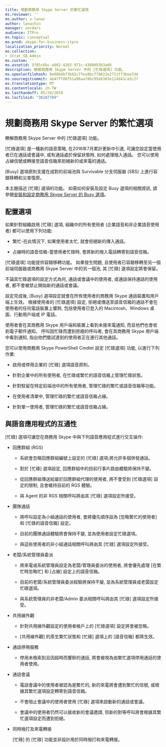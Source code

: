 ```yaml
---
title: 規劃商務用 Skype Server 的繁忙選項
ms.reviewer: ''
ms.author: v-lanac
author: lanachin
manager: serdars
audience: ITPro
ms.topic: conceptual
ms.prod: skype-for-business-itpro
localization_priority: Normal
ms.collection:
- Strat_SB_Admin
ms.custom: ''
ms.assetid: 5f85c6bc-a962-4283-971c-4380d83b3a66
description: 瞭解商務用 Skype Server 中的 [忙碌選項] 功能。
ms.openlocfilehash: 8e88b4bf3b92c7fea9bcf79822e2711ff3bee7de
ms.sourcegitcommit: ab47ff88f51a96aaf8bc99a6303e114d41ca5c2f
ms.translationtype: MT
ms.contentlocale: zh-TW
ms.lasthandoff: 05/20/2019
ms.locfileid: "36187789"
---
```

# <a name="plan-for-busy-options-for-skype-for-business-server"></a>規劃商務用 Skype Server 的繁忙選項
 
瞭解商務用 Skype Server 中的 [忙碌選項] 功能。
  
[忙碌選項] 是一種新的語音策略, 在2016年7月累計更新中引進, 可讓您設定當使用者已在通話或會議中, 或有通話處於保留狀態時, 如何處理撥入通話。 您可以使用占線信號或轉接至語音信箱來拒絕新的或來電的通話。 
  
[Busy] 選項原則支援在成對的前端池與 Survivable 分支伺服器 (SBS) 上進行容錯移轉和災害復原。
  
本主題描述 [忙碌] 選項的功能。 如需如何安裝及設定 Busy 選項的相關資訊, 請參閱[安裝和設定商務用 Skype Server 的 Busy 選項](../../deploy/deploy-enterprise-voice/install-and-configure-busy-options.md)。
  
## <a name="configuration-options"></a>配置選項

如果針對組織啟用 [忙碌] 選項, 組織中的所有使用者 (企業語音和非企業語音使用者) 都可以使用下列功能:
  
- 繁忙-在此情況下, 如果使用者太忙, 就會拒絕新的傳入通話。
    
- 占線時的語音信箱-當使用者忙碌時, 會將新的撥入電話轉寄到語音信箱。
    
[忙碌選項] 功能提供容錯移轉功能。 如果發生問題, 且使用者已容錯移轉至另一個前端伺服器或商務用 Skype Server 中的另一個池, 其 [忙碌] 選項設定將會保留。
  
不論其忙碌選項的設定方式為何, 通話或會議中的使用者, 或通話保持通話的使用者, 都不會被禁止開始新的通話或會議。 
  
設定完成後, [Busy] 選項設定就會在所有使用者的商務用 Skype 通話裝置和用戶端上生效。 根據使用者的 [忙碌選項] 設定, 拒絕或傳送至語音信箱的通話不會在使用者的任何電話裝置上響鈴, 包括使用者已登入的 Macintosh、Windows 桌面、行動用戶端或 IP 電話。 
  
使用者會在其商務用 Skype 用戶端和裝置上看到未接來電通知, 而且他們也會收到電子郵件通知。 呼叫因忙碌而遭到拒絕的呼叫者, 會在其商務用 Skype 用戶端中看到通知, 指出他們嘗試達到的使用者正在進行其他通話。
  
您可以使用商務用 Skype PowerShell Cmdlet 設定 [忙碌選項] 功能, 以進行下列作業:
  
- 啟用或停用企業的 [忙碌] 選項語音原則。
    
- 針對企業中的所有使用者, 在忙碌或繁忙的語音信箱上管理忙碌狀態。
    
- 針對駐留在特定前端池中的所有使用者, 管理忙碌的繁忙或語音信箱等功能。
    
- 在使用者清單中, 管理忙碌的繁忙或語音信箱占線。
    
- 針對單一使用者, 管理忙碌的繁忙或語音信箱占線。
    
## <a name="interoperability-with-voice-applications"></a>與語音應用程式的互通性

[忙碌] 選項可讓您在商務用 Skype 中與下列語音應用程式進行交互操作:
  
- 回應群組 (RGS)
    
  - 系統會忽略回應群組編號上設定的 [忙碌] 選項;將允許多個併發通話。 
    
  - 對於 [忙碌] 選項設定, 回應群組中的目前行事片路由體驗將保持不變。
    
  - 從回應群組傳送給屬於回應群組代理的使用者, 將不會受到 [忙碌選項] 設定的限制, 且會維持目前的 RGS 體驗。
    
  - 與 Agent 的非 RGS 相關呼叫將由其 [忙碌] 選項設定所接受。
    
- 團隊通話
    
  - 將呼叫設定為小組通話的使用者, 會將優先順序設為 [忽略繁忙的使用者] 和 [忙碌的語音信箱] 設定。
    
  - 目前的團隊通話體驗將會保持不變, 並為使用者設定忙碌選項。
    
  - 與這些使用者的非小組通話相關呼叫將由其 [忙碌] 選項設定所接受。
    
- 老闆/系統管理員委派 
    
  - 將來電或系統管理員設定為老闆/管理員委派的使用者, 將會優先處理 [在繁忙時忽略忙] 和 [占線] 設定上的語音信箱。
    
  - 目前的老闆/系統管理員委派經驗將保持不變, 並為系統管理員或老闆設定忙碌選項。
    
  - 與系統管理員的非老闆/Admin 委派相關呼叫將由其 [忙碌] 選項設定所接受。
    
- 共用線外觀 
    
  - 針對共用線外觀設定的使用者帳戶上的 [忙碌選項] 設定將會被忽略。 
    
  - [共用線外觀] 的原生繁忙狀態和 [忙碌] 選項上的 [語音信箱] 都將生效。
    
- 通話停用服務 
    
  - 停用未檢索到且因超時而響鈴的通話, 將會被視為由繁忙選項停用通話的使用者使用。 
    
- 通話會議
    
  - 電話會議中的使用者被認為是繁忙的, 新的來電將會遭到繁忙的信號, 或根據其繁忙選項設定轉寄到語音信箱。
    
  - 不會阻止會議中的使用者使用 [忙碌] 選項來啟動新的通話或會議。
    
  - 會議中的使用者仍然可以接收新的會議邀請, 但新的對等呼叫將會根據其繁忙選項設定而遭到拒絕。
    
- 同時撥打及來電轉接
    
    [忙碌] 的 [忙碌] 功能並非設計用於同時撥打和來電轉接。
    

